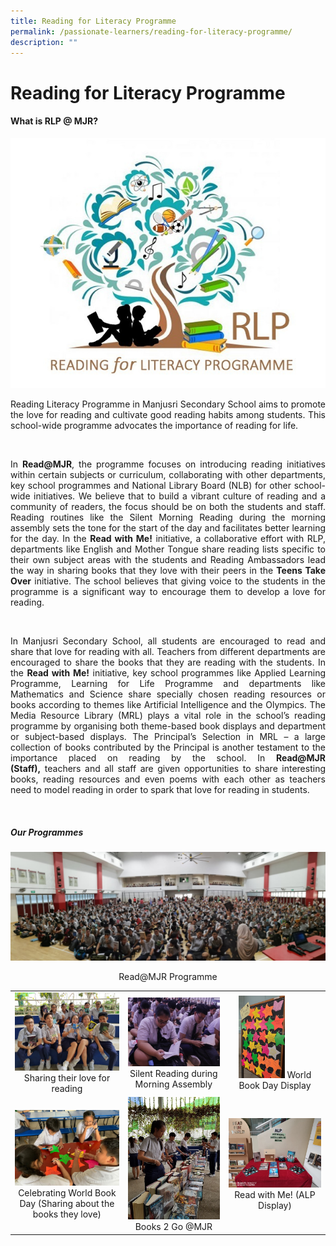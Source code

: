 ```yaml
---
title: Reading for Literacy Programme
permalink: /passionate-learners/reading-for-literacy-programme/
description: ""
---
```

# Reading for Literacy Programme

#### **What is RLP @ MJR?**

![](/images/Passionate%20Learners/Reading%20for%20Literacy%20Programme/00%20MJR%20RLP%20Logo.jpg)


<p style="text-align: justify;">Reading Literacy Programme in Manjusri Secondary School aims to promote the love for reading and cultivate good reading habits among students. This school-wide programme advocates the importance of reading for life.</p>   

<p style="text-align: justify;">In <b>Read@MJR</b>, the programme focuses on introducing reading initiatives within certain subjects or curriculum, collaborating with other departments, key school programmes and National Library Board (NLB) for other school-wide initiatives. We believe that to build a vibrant culture of reading and a community of readers, the focus should be on both the students and staff. Reading routines like the Silent Morning Reading during the morning assembly sets the tone for the start of the day and facilitates better learning for the day. In the <b>Read with Me!</b> initiative, a collaborative effort with RLP, departments like English and Mother Tongue share reading lists specific to their own subject areas with the students and Reading Ambassadors lead the way in sharing books that they love with their peers in the <b>Teens Take Over</b> initiative. The school believes that giving voice to the students in the programme is a significant way to encourage them to develop a love for reading.  </p>   

<p style="text-align: justify;">In Manjusri Secondary School, all students are encouraged to read and share that love for reading with all. Teachers from different departments are encouraged to share the books that they are reading with the students. In the <b>Read with Me!</b> initiative, key school programmes like Applied Learning Programme, Learning for Life Programme and departments like Mathematics and Science share specially chosen reading resources or books according to themes like Artificial Intelligence and the Olympics. The Media Resource Library (MRL) plays a vital role in the school’s reading programme by organising both theme-based book displays and department or subject-based displays. The Principal’s Selection in MRL – a large collection of books contributed by the Principal is another testament to the importance placed on reading by the school. In <b>Read@MJR (Staff),</b> teachers and all staff are given opportunities to share interesting books, reading resources and even poems with each other as teachers need to model reading in order to spark that love for reading in students.   </p>      

##### **Our Programmes**

![](/images/Passionate%20Learners/Reading%20for%20Literacy%20Programme/01%20Read@MJR%20Programme.jpg) 
<center>Read@MJR Programme</center>


|   |   |   |
|:----:|:---:|:---:|
|  ![](/images/Passionate%20Learners/Reading%20for%20Literacy%20Programme/7%20Sharing%20their%20love%20for%20reading.jpg)  Sharing their love for reading   |   ![](/images/Passionate%20Learners/Reading%20for%20Literacy%20Programme/02%20Silent%20Reading%20during%20Morning%20Assembly.jpg) Silent Reading during Morning Assembly | <img src="/images/Passionate%20Learners/Reading%20for%20Literacy%20Programme/03%20World%20Book%20Day%20Display.jpg" style="width:50%"> World Book Day Display  |
| ![](/images/Passionate%20Learners/Reading%20for%20Literacy%20Programme/04%20Celebrating%20World%20Book%20Day%20(Sharing%20about%20the%20books%20they%20love).jpg) Celebrating World Book Day (Sharing about the books they love)	  |     ![](/images/Passionate%20Learners/Reading%20for%20Literacy%20Programme/05%20Books%202%20Go@MJR.jpg)   Books 2 Go @MJR 	   |  ![](/images/Passionate%20Learners/Reading%20for%20Literacy%20Programme/06%20Read%20with%20Me!%20(ALP%20Display).jpeg)  Read with Me! (ALP Display)    |